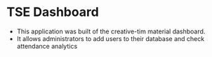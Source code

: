 # TSE Dashboard
- This application was built of the creative-tim material dashboard.
- It allows administrators to add users to their database and check attendance analytics 